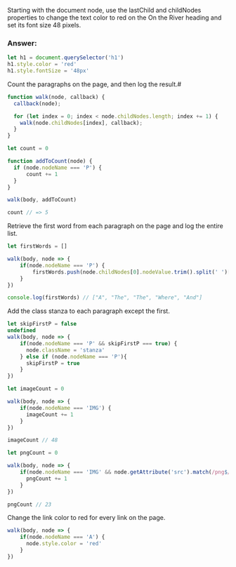 Starting with the document node, use the lastChild and childNodes properties to change the text color to red on the On the River heading and set its font size 48 pixels.

### Answer:
```js
let h1 = document.querySelector('h1')
h1.style.color = 'red'
h1.style.fontSize = '48px'
```

Count the paragraphs on the page, and then log the result.#

```js
function walk(node, callback) {
  callback(node);

  for (let index = 0; index < node.childNodes.length; index += 1) {
    walk(node.childNodes[index], callback);
  }
}

let count = 0

function addToCount(node) {
  if (node.nodeName === 'P') {
      count += 1
  }
}

walk(body, addToCount)

count // => 5

```

Retrieve the first word from each paragraph on the page and log the entire list.

```js
let firstWords = []

walk(body, node => {
    if(node.nodeName === 'P') {
        firstWords.push(node.childNodes[0].nodeValue.trim().split(' ')[0])
    }
})

console.log(firstWords) // ["A", "The", "The", "Where", "And"]
```

Add the class stanza to each paragraph except the first.

```js
let skipFirstP = false
undefined
walk(body, node => {
    if(node.nodeName === 'P' && skipFirstP === true) {
      node.className = 'stanza'
    } else if (node.nodeName === 'P'){
      skipFirstP = true
    }
})
```


```js
let imageCount = 0

walk(body, node => {
    if(node.nodeName === 'IMG') {
      imageCount += 1
    } 
})

imageCount // 48

let pngCount = 0

walk(body, node => {
    if(node.nodeName === 'IMG' && node.getAttribute('src').match(/png$/)) {
      pngCount += 1
    } 
})

pngCount // 23
```

Change the link color to red for every link on the page.
```js
walk(body, node => {
    if(node.nodeName === 'A') {
      node.style.color = 'red'
    } 
})
```